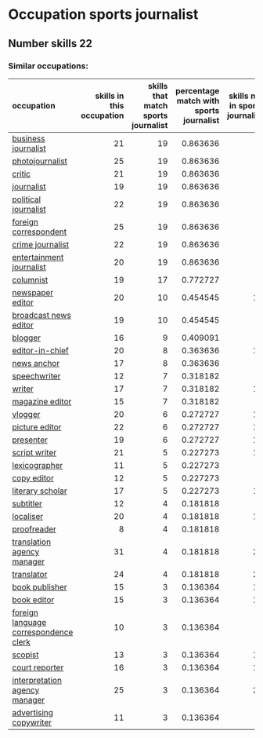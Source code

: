 # Occupation sports journalist
## Number skills 22
### Similar occupations:
| occupation                                                                        |   skills in this occupation |   skills that match sports journalist |   percentage match with sports journalist |   skills not in sports journalist |
|:----------------------------------------------------------------------------------|----------------------------:|--------------------------------------:|------------------------------------------:|----------------------------------:|
| [business journalist](business_journalist.md)                                     |                          21 |                                    19 |                                  0.863636 |                                 2 |
| [photojournalist](photojournalist.md)                                             |                          25 |                                    19 |                                  0.863636 |                                 6 |
| [critic](critic.md)                                                               |                          21 |                                    19 |                                  0.863636 |                                 2 |
| [journalist](journalist.md)                                                       |                          19 |                                    19 |                                  0.863636 |                                 0 |
| [political journalist](political_journalist.md)                                   |                          22 |                                    19 |                                  0.863636 |                                 3 |
| [foreign correspondent](foreign_correspondent.md)                                 |                          25 |                                    19 |                                  0.863636 |                                 6 |
| [crime journalist](crime_journalist.md)                                           |                          22 |                                    19 |                                  0.863636 |                                 3 |
| [entertainment journalist](entertainment_journalist.md)                           |                          20 |                                    19 |                                  0.863636 |                                 1 |
| [columnist](columnist.md)                                                         |                          19 |                                    17 |                                  0.772727 |                                 2 |
| [newspaper editor](newspaper_editor.md)                                           |                          20 |                                    10 |                                  0.454545 |                                10 |
| [broadcast news editor](broadcast_news_editor.md)                                 |                          19 |                                    10 |                                  0.454545 |                                 9 |
| [blogger](blogger.md)                                                             |                          16 |                                     9 |                                  0.409091 |                                 7 |
| [editor-in-chief](editor-in-chief.md)                                             |                          20 |                                     8 |                                  0.363636 |                                12 |
| [news anchor](news_anchor.md)                                                     |                          17 |                                     8 |                                  0.363636 |                                 9 |
| [speechwriter](speechwriter.md)                                                   |                          12 |                                     7 |                                  0.318182 |                                 5 |
| [writer](writer.md)                                                               |                          17 |                                     7 |                                  0.318182 |                                10 |
| [magazine editor](magazine_editor.md)                                             |                          15 |                                     7 |                                  0.318182 |                                 8 |
| [vlogger](vlogger.md)                                                             |                          20 |                                     6 |                                  0.272727 |                                14 |
| [picture editor](picture_editor.md)                                               |                          22 |                                     6 |                                  0.272727 |                                16 |
| [presenter](presenter.md)                                                         |                          19 |                                     6 |                                  0.272727 |                                13 |
| [script writer](script_writer.md)                                                 |                          21 |                                     5 |                                  0.227273 |                                16 |
| [lexicographer](lexicographer.md)                                                 |                          11 |                                     5 |                                  0.227273 |                                 6 |
| [copy editor](copy_editor.md)                                                     |                          12 |                                     5 |                                  0.227273 |                                 7 |
| [literary scholar](literary_scholar.md)                                           |                          17 |                                     5 |                                  0.227273 |                                12 |
| [subtitler](subtitler.md)                                                         |                          12 |                                     4 |                                  0.181818 |                                 8 |
| [localiser](localiser.md)                                                         |                          20 |                                     4 |                                  0.181818 |                                16 |
| [proofreader](proofreader.md)                                                     |                           8 |                                     4 |                                  0.181818 |                                 4 |
| [translation agency manager](translation_agency_manager.md)                       |                          31 |                                     4 |                                  0.181818 |                                27 |
| [translator](translator.md)                                                       |                          24 |                                     4 |                                  0.181818 |                                20 |
| [book publisher](book_publisher.md)                                               |                          15 |                                     3 |                                  0.136364 |                                12 |
| [book editor](book_editor.md)                                                     |                          15 |                                     3 |                                  0.136364 |                                12 |
| [foreign language correspondence clerk](foreign_language_correspondence_clerk.md) |                          10 |                                     3 |                                  0.136364 |                                 7 |
| [scopist](scopist.md)                                                             |                          13 |                                     3 |                                  0.136364 |                                10 |
| [court reporter](court_reporter.md)                                               |                          16 |                                     3 |                                  0.136364 |                                13 |
| [interpretation agency manager](interpretation_agency_manager.md)                 |                          25 |                                     3 |                                  0.136364 |                                22 |
| [advertising copywriter](advertising_copywriter.md)                               |                          11 |                                     3 |                                  0.136364 |                                 8 |
